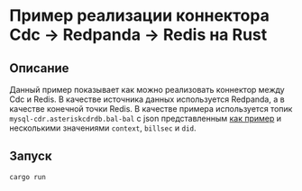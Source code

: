 # Пример реализации коннектора Cdc -> Redpanda -> Redis на Rust

## Описание
Данный пример показывает как можно реализовать коннектор между Cdc и Redis. 
В качестве источника данных используется Redpanda, а в качестве конечной точки Redis. 
В качестве примера используется топик `mysql-cdr.asteriskcdrdb.bal-bal` с json представленным [как пример](https://github.com/3JIou-home/cdc_sysconf/blob/3aa604b63af6745f32967f2d37ca8d1a20536942/code/cdc_json_example.json) и несколькими значениями `context`, `billsec` и `did`.

## Запуск

```bash
cargo run
```